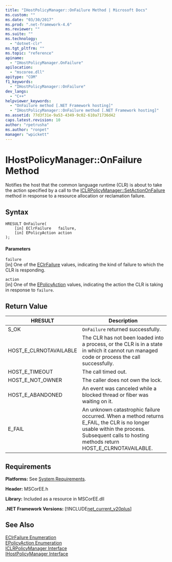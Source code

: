 ```yaml
---
title: "IHostPolicyManager::OnFailure Method | Microsoft Docs"
ms.custom: ""
ms.date: "03/30/2017"
ms.prod: ".net-framework-4.6"
ms.reviewer: ""
ms.suite: ""
ms.technology: 
  - "dotnet-clr"
ms.tgt_pltfrm: ""
ms.topic: "reference"
apiname: 
  - "IHostPolicyManager.OnFailure"
apilocation: 
  - "mscoree.dll"
apitype: "COM"
f1_keywords: 
  - "IHostPolicyManager::OnFailure"
dev_langs: 
  - "C++"
helpviewer_keywords: 
  - "OnFailure method [.NET Framework hosting]"
  - "IHostPolicyManager::OnFailure method [.NET Framework hosting]"
ms.assetid: 77d3f31e-9a53-4349-9c02-610a71736d42
caps.latest.revision: 10
author: "rpetrusha"
ms.author: "ronpet"
manager: "wpickett"
---
```

# IHostPolicyManager::OnFailure Method
Notifies the host that the common language runtime (CLR) is about to take the action specified by a call to the [ICLRPolicyManager::SetActionOnFailure](../../../../docs/framework/unmanaged-api/hosting/iclrpolicymanager-setactiononfailure-method.md) method in response to a resource allocation or reclamation failure.  
  
## Syntax  
  
```  
HRESULT OnFailure(  
    [in] EClrFailure   failure,  
    [in] EPolicyAction action  
);  
```  
  
#### Parameters  
 `failure`  
 [in] One of the [EClrFailure](../../../../docs/framework/unmanaged-api/hosting/eclrfailure-enumeration.md) values, indicating the kind of failure to which the CLR is responding.  
  
 `action`  
 [in] One of the [EPolicyAction](../../../../docs/framework/unmanaged-api/hosting/epolicyaction-enumeration.md) values, indicating the action the CLR is taking in response to `failure`.  
  
## Return Value  
  
|HRESULT|Description|  
|-------------|-----------------|  
|S_OK|`OnFailure` returned successfully.|  
|HOST_E_CLRNOTAVAILABLE|The CLR has not been loaded into a process, or the CLR is in a state in which it cannot run managed code or process the call successfully.|  
|HOST_E_TIMEOUT|The call timed out.|  
|HOST_E_NOT_OWNER|The caller does not own the lock.|  
|HOST_E_ABANDONED|An event was canceled while a blocked thread or fiber was waiting on it.|  
|E_FAIL|An unknown catastrophic failure occurred. When a method returns E_FAIL, the CLR is no longer usable within the process. Subsequent calls to hosting methods return HOST_E_CLRNOTAVAILABLE.|  
  
## Requirements  
 **Platforms:** See [System Requirements](../../../../docs/framework/getting-started/system-requirements.md).  
  
 **Header:** MSCorEE.h  
  
 **Library:** Included as a resource in MSCorEE.dll  
  
 **.NET Framework Versions:** [!INCLUDE[net_current_v20plus](../../../../includes/net-current-v20plus-md.md)]  
  
## See Also  
 [EClrFailure Enumeration](../../../../docs/framework/unmanaged-api/hosting/eclrfailure-enumeration.md)   
 [EPolicyAction Enumeration](../../../../docs/framework/unmanaged-api/hosting/epolicyaction-enumeration.md)   
 [ICLRPolicyManager Interface](../../../../docs/framework/unmanaged-api/hosting/iclrpolicymanager-interface.md)   
 [IHostPolicyManager Interface](../../../../docs/framework/unmanaged-api/hosting/ihostpolicymanager-interface.md)